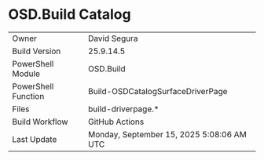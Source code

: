 ﻿# OSD.Build Catalog

| | |
|-|-|
| Owner | David Segura |
| Build Version | 25.9.14.5 |
| PowerShell Module | OSD.Build |
| PowerShell Function | Build-OSDCatalogSurfaceDriverPage |
| Files | build-driverpage.* |
| Build Workflow | GitHub Actions |
| Last Update | Monday, September 15, 2025 5:08:06 AM UTC |
